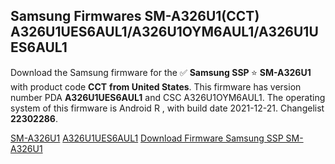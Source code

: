 <h2>Samsung Firmwares SM-A326U1(CCT) A326U1UES6AUL1/A326U1OYM6AUL1/A326U1UES6AUL1</h2>
Download the Samsung firmware for the ✅ <strong>Samsung SSP </strong> ⭐ <strong>SM-A326U1</strong> with product code <strong>CCT</strong> <strong> from United States</strong>. This firmware has version number PDA <strong>A326U1UES6AUL1</strong> and CSC A326U1OYM6AUL1. The operating system of this firmware is Android R , with build date 2021-12-21. Changelist <strong>22302286</strong>.

[SM-A326U1](https://samfirm.shop/samsung/model/SM-A326U1)
[A326U1UES6AUL1](https://samfirm.shop/samsung/pda/A326U1UES6AUL1)
[Download Firmware Samsung SSP SM-A326U1](https://samfirm.shop/samsung/firmware/483791)
